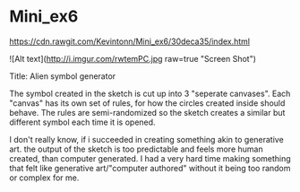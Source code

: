 # Mini_ex6
https://cdn.rawgit.com/Kevintonn/Mini_ex6/30deca35/index.html

![Alt text](http://i.imgur.com/rwtemPC.jpg raw=true "Screen Shot")

Title: Alien symbol generator

The symbol created in the sketch is cut up into 3 "seperate canvases". Each "canvas" has its own set of rules, for how the circles created inside should behave. The rules are semi-randomized so the sketch creates a similar but different symbol each time it is opened.

I don't really know, if i succeeded in creating something akin to generative art. the output of the sketch is too predictable and feels more human created, than computer generated. I had a very hard time making something that felt like generative art/"computer authored" without it being too random or complex for me. 
